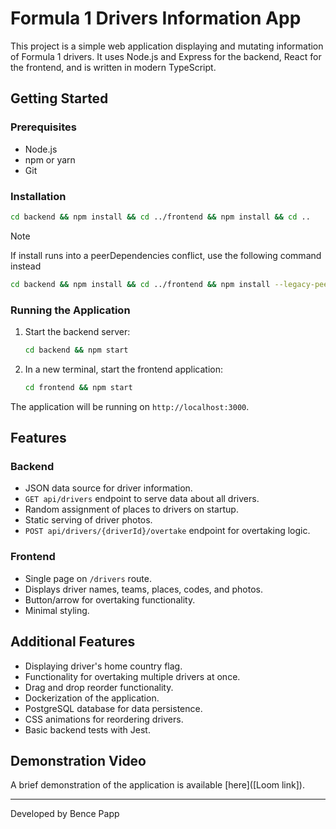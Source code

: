 # Formula 1 Drivers Information App

This project is a simple web application displaying and mutating information of Formula 1 drivers. It uses Node.js and Express for the backend, React for the frontend, and is written in modern TypeScript.

## Getting Started

### Prerequisites

- Node.js
- npm or yarn
- Git

### Installation

```bash
cd backend && npm install && cd ../frontend && npm install && cd ..
```

> [!NOTE]  
> If install runs into a peerDependencies conflict, use the following command instead

```bash
cd backend && npm install && cd ../frontend && npm install --legacy-peer-deps && cd ..
```

### Running the Application

1. Start the backend server:
   ```bash
   cd backend && npm start
   ```

2. In a new terminal, start the frontend application:
   ```bash
   cd frontend && npm start
   ```

The application will be running on `http://localhost:3000`.

## Features

### Backend

- JSON data source for driver information.
- `GET api/drivers` endpoint to serve data about all drivers.
- Random assignment of places to drivers on startup.
- Static serving of driver photos.
- `POST api/drivers/{driverId}/overtake` endpoint for overtaking logic.

### Frontend

- Single page on `/drivers` route.
- Displays driver names, teams, places, codes, and photos.
- Button/arrow for overtaking functionality.
- Minimal styling.

## Additional Features

- Displaying driver's home country flag.
- Functionality for overtaking multiple drivers at once.
- Drag and drop reorder functionality.
- Dockerization of the application.
- PostgreSQL database for data persistence.
- CSS animations for reordering drivers.
- Basic backend tests with Jest.

## Demonstration Video

A brief demonstration of the application is available [here]([Loom link]).

---

Developed by Bence Papp
